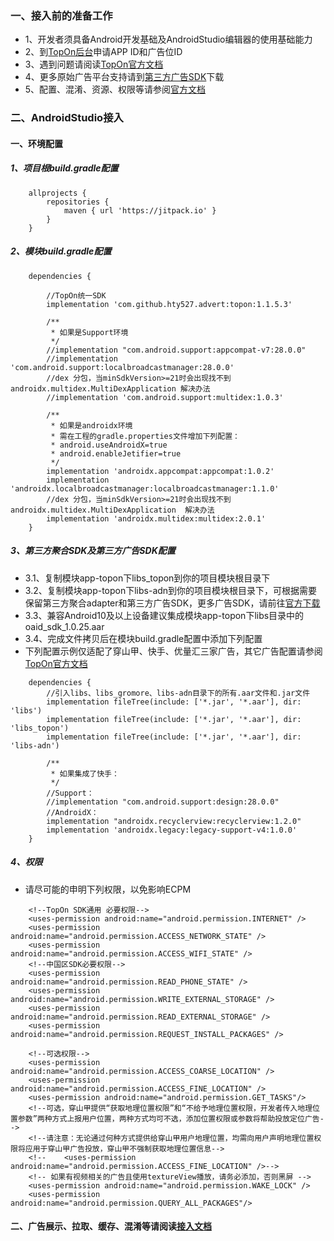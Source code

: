 ### 一、接入前的准备工作
* 1、开发者须具备Android开发基础及AndroidStudio编辑器的使用基础能力
* 2、到[TopOn后台][6]申请APP ID和广告位ID<br>
* 3、遇到问题请阅读[TopOn官方文档][1]<br>
* 4、更多原始广告平台支持请到[第三方广告SDK][2]下载<br>
* 5、配置、混淆、资源、权限等请参阅[官方文档][3]<br>

### 二、AndroidStudio接入

#### 一、环境配置
##### 1、项目根build.gradle配置
```
    allprojects {
        repositories {
            maven { url 'https://jitpack.io' }
        }
    }
```
##### 2、模块build.gradle配置
```
    dependencies {

        //TopOn统一SDK
        implementation 'com.github.hty527.advert:topon:1.1.5.3'
    
        /**
         * 如果是Support环境
         */
        //implementation "com.android.support:appcompat-v7:28.0.0"
        //implementation 'com.android.support:localbroadcastmanager:28.0.0'
        //dex 分包，当minSdkVersion>=21时会出现找不到androidx.multidex.MultiDexApplication 解决办法
        //implementation 'com.android.support:multidex:1.0.3'
    
        /**
         * 如果是androidx环境
         * 需在工程的gradle.properties文件增加下列配置：
         * android.useAndroidX=true
         * android.enableJetifier=true
         */
        implementation 'androidx.appcompat:appcompat:1.0.2'
        implementation 'androidx.localbroadcastmanager:localbroadcastmanager:1.1.0'
        //dex 分包，当minSdkVersion>=21时会出现找不到androidx.multidex.MultiDexApplication  解决办法
        implementation 'androidx.multidex:multidex:2.0.1'
    }
```
##### 3、第三方聚合SDK及第三方广告SDK配置
* 3.1、复制模块app-topon下libs_topon到你的项目模块根目录下<br>
* 3.2、复制模块app-topon下libs-adn到你的项目模块根目录下，可根据需要保留第三方聚合adapter和第三方广告SDK，更多广告SDK，请前往[官方下载][4]<br>
* 3.3、兼容Android10及以上设备建议集成模块app-topon下libs目录中的oaid_sdk_1.0.25.aar<br>
* 3.4、完成文件拷贝后在模块build.gradle配置中添加下列配置<br>
* 下列配置示例仅适配了穿山甲、快手、优量汇三家广告，其它广告配置请参阅[TopOn官方文档][1]
```
    dependencies {
        //引入libs、libs_gromore、libs-adn目录下的所有.aar文件和.jar文件
        implementation fileTree(include: ['*.jar', '*.aar'], dir: 'libs')
        implementation fileTree(include: ['*.jar', '*.aar'], dir: 'libs_topon')
        implementation fileTree(include: ['*.jar', '*.aar'], dir: 'libs-adn')

        /**
         * 如果集成了快手：
         */
        //Support：
        //implementation "com.android.support:design:28.0.0"
        //AndroidX：
        implementation "androidx.recyclerview:recyclerview:1.2.0"
        implementation 'androidx.legacy:legacy-support-v4:1.0.0'
    }
```

##### 4、权限
* 请尽可能的申明下列权限，以免影响ECPM
```
    <!--TopOn SDK通用 必要权限-->
    <uses-permission android:name="android.permission.INTERNET" />
    <uses-permission android:name="android.permission.ACCESS_NETWORK_STATE" />
    <uses-permission android:name="android.permission.ACCESS_WIFI_STATE" />
    <!--中国区SDK必要权限-->
    <uses-permission android:name="android.permission.READ_PHONE_STATE" />
    <uses-permission android:name="android.permission.WRITE_EXTERNAL_STORAGE" />
    <uses-permission android:name="android.permission.READ_EXTERNAL_STORAGE" />
    <uses-permission android:name="android.permission.REQUEST_INSTALL_PACKAGES" />

    <!--可选权限-->
    <uses-permission android:name="android.permission.ACCESS_COARSE_LOCATION" />
    <uses-permission android:name="android.permission.ACCESS_FINE_LOCATION" />
    <uses-permission android:name="android.permission.GET_TASKS"/>
    <!--可选，穿山甲提供“获取地理位置权限”和“不给予地理位置权限，开发者传入地理位置参数”两种方式上报用户位置，两种方式均可不选，添加位置权限或参数将帮助投放定位广告-->
    <!--请注意：无论通过何种方式提供给穿山甲用户地理位置，均需向用户声明地理位置权限将应用于穿山甲广告投放，穿山甲不强制获取地理位置信息-->
    <!--    <uses-permission android:name="android.permission.ACCESS_FINE_LOCATION" />-->
    <!-- 如果有视频相关的广告且使用textureView播放，请务必添加，否则黑屏 -->
    <uses-permission android:name="android.permission.WAKE_LOCK" />
    <uses-permission android:name="android.permission.QUERY_ALL_PACKAGES"/>
```
#### 二、广告展示、拉取、缓存、混淆等请阅读[接入文档][5]

[1]:https://docs.toponad.com/#/zh-cn/android/GetStarted/TopOn_Get_Started "TopOn官方文档"
[2]:https://docs.toponad.com/#/zh-cn/android/download/package?_t=HcOmafjKlbJSNUyNLQu069135i0758v3 "第三方广告SDK"
[3]:https://docs.toponad.com/#/zh-cn/android/android_doc/android_sdk_config_cn_access "官方文档"
[4]:https://docs.toponad.com/#/zh-cn/android/download/package?_t=HcOmafjKlbJSNUyNLQu069135i0758v3 "官方下载"
[5]:https://github.com/hty527/advert/wiki/TopOn统一SDK接入文档 "接入文档"
[6]:https://app.toponad.com/m/dashboard "TopOn后台"
